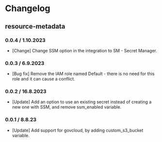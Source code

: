 # Changelog

## resource-metadata

### 0.0.4 / 1.10.2023
* [Change] Change SSM option in the integration to SM - Secret Manager.

### 0.0.3 / 6.9.2023
* [Bug fix] Remove the IAM role named Default - there is no need for this role and it can cause a conflict.

### 0.0.2 / 16.8.2023
* [Update] Add an option to use an existing secret instead of creating a new one with SSM, and remove ssm_enabled variable.

### 0.0.1 / 8.8.23
* [Update] Add support for govcloud, by adding custom_s3_bucket variable.
